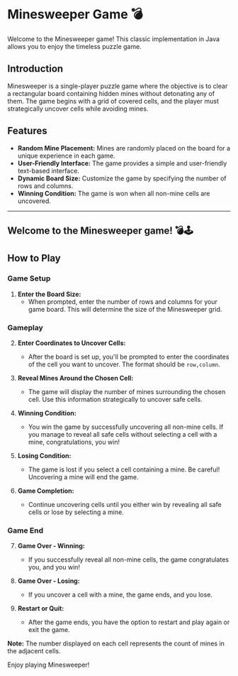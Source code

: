 # Minesweeper Game 💣


Welcome to the Minesweeper game! This classic implementation in Java allows you to enjoy the timeless puzzle game.

## Introduction
Minesweeper is a single-player puzzle game where the objective is to clear a rectangular board containing hidden mines without detonating any of them. The game begins with a grid of covered cells, and the player must strategically uncover cells while avoiding mines.

## Features
- **Random Mine Placement:** Mines are randomly placed on the board for a unique experience in each game.
- **User-Friendly Interface:** The game provides a simple and user-friendly text-based interface.
- **Dynamic Board Size:** Customize the game by specifying the number of rows and columns.
- **Winning Condition:** The game is won when all non-mine cells are uncovered.

---
 ## Welcome to the Minesweeper game! 💣🕹️
## How to Play

### Game Setup
1. **Enter the Board Size:**
    - When prompted, enter the number of rows and columns for your game board. This will determine the size of the Minesweeper grid.

### Gameplay
2. **Enter Coordinates to Uncover Cells:**
    - After the board is set up, you'll be prompted to enter the coordinates of the cell you want to uncover. The format should be `row,column`.

3. **Reveal Mines Around the Chosen Cell:**
    - The game will display the number of mines surrounding the chosen cell. Use this information strategically to uncover safe cells.

4. **Winning Condition:**
    - You win the game by successfully uncovering all non-mine cells. If you manage to reveal all safe cells without selecting a cell with a mine, congratulations, you win!

5. **Losing Condition:**
    - The game is lost if you select a cell containing a mine. Be careful! Uncovering a mine will end the game.

6. **Game Completion:**
    - Continue uncovering cells until you either win by revealing all safe cells or lose by selecting a mine.

### Game End
7. **Game Over - Winning:**
    - If you successfully reveal all non-mine cells, the game congratulates you, and you win!

8. **Game Over - Losing:**
    - If you uncover a cell with a mine, the game ends, and you lose.

9. **Restart or Quit:**
    - After the game ends, you have the option to restart and play again or exit the game.

**Note:** The number displayed on each cell represents the count of mines in the adjacent cells.

Enjoy playing Minesweeper!
